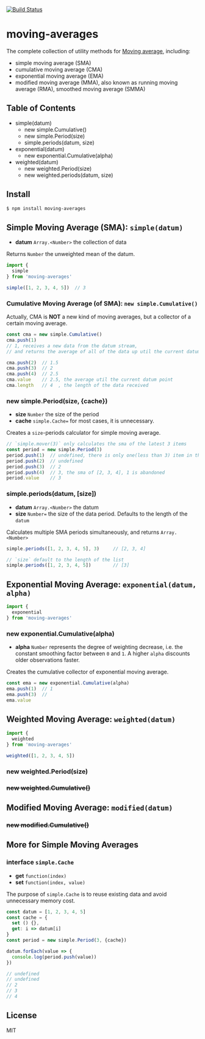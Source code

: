 [![Build Status](https://travis-ci.org/kaelzhang/moving-averages.svg?branch=master)](https://travis-ci.org/kaelzhang/moving-averages)
<!-- optional npm version
[![NPM version](https://badge.fury.io/js/moving-averages.svg)](http://badge.fury.io/js/moving-averages)
-->
<!-- optional npm downloads
[![npm module downloads per month](http://img.shields.io/npm/dm/moving-averages.svg)](https://www.npmjs.org/package/moving-averages)
-->
<!-- optional dependency status
[![Dependency Status](https://david-dm.org/kaelzhang/moving-averages.svg)](https://david-dm.org/kaelzhang/moving-averages)
-->

# moving-averages

The complete collection of utility methods for [Moving average](https://en.wikipedia.org/wiki/Moving_average), including:

- simple moving average (SMA)
- cumulative moving average (CMA)
- exponential moving average (EMA)
- modified moving average (MMA), also known as running moving average (RMA), smoothed moving average (SMMA)

## Table of Contents

- simple(datum)
  - new simple.Cumulative()
  - new simple.Period(size)
  - simple.periods(datum, size)
- exponential(datum)
  - new exponential.Cumulative(alpha)
- weighted(datum)
  - new weighted.Period(size)
  - new weighted.periods(datum, size)

## Install

```sh
$ npm install moving-averages
```

## Simple Moving Average (SMA): `simple(datum)`

- **datum** `Array.<Number>` the collection of data

Returns `Number` the unweighted mean of the datum.

```js
import {
  simple
} from 'moving-averages'

simple([1, 2, 3, 4, 5])  // 3
```

### Cumulative Moving Average (of SMA): `new simple.Cumulative()`

Actually, CMA is **NOT** a new kind of moving averages, but a collector of a certain moving average.

```js
const cma = new simple.Cumulative()
cma.push(1)
// 1, receives a new data from the datum stream,
// and returns the average of all of the data up util the current datum point

cma.push(2)  // 1.5
cma.push(3)  // 2
cma.push(4)  // 2.5
cma.value    // 2.5, the average util the current datum point
cma.length   // 4  , the length of the data received
```

### new simple.Period(size, {cache})

- **size** `Number` the size of the period
- **cache** `simple.Cache=` for most cases, it is unnecessary.

Creates a `size`-periods calculator for simple moving average.

```js
// `simple.mover(3)` only calculates the sma of the latest 3 items
const period = new simple.Period(3)
period.push(1)  // undefined, there is only one(less than 3) item in the collection, skip calculating
period.push(2)  // undefined
period.push(3)  // 2
period.push(4)  // 3, the sma of [2, 3, 4], 1 is abandoned
period.value    // 3
```

### simple.periods(datum, [size])

- **datum** `Array.<Number>` the datum
- **size** `Number=` the size of the data period. Defaults to the length of the `datum`

Calculates multiple SMA periods simultaneously, and returns `Array.<Number>`

```js
simple.periods([1, 2, 3, 4, 5], 3)     // [2, 3, 4]

// `size` default to the length of the list
simple.periods([1, 2, 3, 4, 5])        // [3]
```

## Exponential Moving Average: `exponential(datum, alpha)`

```js
import {
  exponential
} from 'moving-averages'
```

### new exponential.Cumulative(alpha)

- **alpha** `Number` represents the degree of weighting decrease, i.e. the constant smoothing factor between `0` and `1`. A higher `alpha` discounts older observations faster.

Creates the cumulative collector of exponential moving average.

```js
const ema = new exponential.Cumulative(alpha)
ema.push(1)  // 1
ema.push(3)  //
ema.value
```

## Weighted Moving Average: `weighted(datum)`

```js
import {
  weighted
} from 'moving-averages'

weighted([1, 2, 3, 4, 5])
```

### new weighted.Period(size)

### ~~new weighted.Cumulative()~~


## Modified Moving Average: `modified(datum)`


### ~~new modified.Cumulative()~~


## More for Simple Moving Averages

### interface `simple.Cache`

- **get** `function(index)`
- **set** `function(index, value)`

The purpose of `simple.Cache` is to reuse existing data and avoid unnecessary memory cost.

```js
const datum = [1, 2, 3, 4, 5]
const cache = {
  set () {},
  get: i => datum[i]
}
const period = new simple.Period(3, {cache})

datum.forEach(value => {
  console.log(period.push(value))
})

// undefined
// undefined
// 2
// 3
// 4
```

## License

MIT
